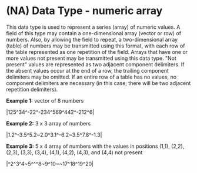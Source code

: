# (NA) Data Type - numeric array

This data type is used to represent a series (array) of numeric values. A field of this type may contain a one-dimensional array (vector or row) of numbers. Also, by allowing the field to repeat, a two-dimensional array (table) of numbers may be transmitted using this format, with each row of the table represented as one repetition of the field. Arrays that have one or more values not present may be transmitted using this data type. "Not present" values are represented as two adjacent component delimiters. If the absent values occur at the end of a row, the trailing component delimiters may be omitted. If an entire row of a table has no values, no component delimiters are necessary (in this case, there will be two adjacent repetition delimiters).

**Example 1:** vector of 8 numbers

|125\^34^-22\^-234^569\^442^-212^6|

**Example 2:** 3 x 3 array of numbers

|1.2\^-3.5^5.2~2.0\^3.1^-6.2~3.5\^7.8^-1.3|

**Example 3:** 5 x 4 array of numbers with the values in positions (1,1), (2,2), (2,3), (3,3), (3,4), (4,1), (4,2), (4,3), and (4,4) not present

|\^2^3\^4~5^\^^8~9\^10~~17^18\^19^20|

